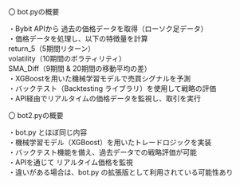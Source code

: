 〇 bot.pyの概要  
  
・Bybit APIから 過去の価格データを取得（ローソク足データ）  
・価格データを処理し、以下の特徴量を計算  
return_5（5期間リターン）  
volatility（10期間のボラティリティ）  
SMA_Diff（9期間 & 20期間の移動平均の差）  
・XGBoostを用いた機械学習モデルで売買シグナルを予測  
・バックテスト（Backtesting ライブラリ）を使用して戦略の評価  
・API経由でリアルタイムの価格データを監視し、取引を実行  
  
〇 bot2.pyの概要  
  
・bot.py とほぼ同じ内容  
・機械学習モデル（XGBoost）を用いたトレードロジックを実装  
・バックテスト機能を備え、過去データでの戦略評価が可能  
・APIを通じて リアルタイム価格を監視  
・違いがある場合は、bot.py の拡張版として利用されている可能性あり  
